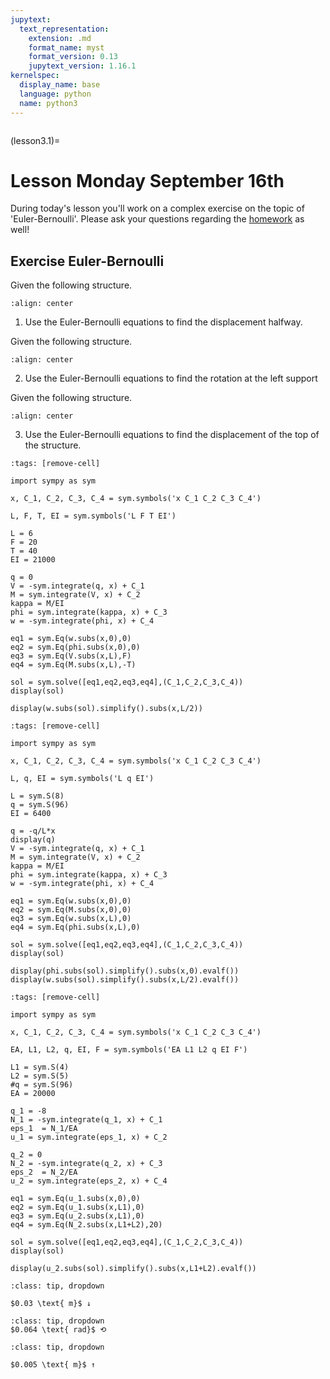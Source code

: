 ```yaml
---
jupytext:
  text_representation:
    extension: .md
    format_name: myst
    format_version: 0.13
    jupytext_version: 1.16.1
kernelspec:
  display_name: base
  language: python
  name: python3
---
```


```{index} Displacements frame structures; Class exercise using euler-bernoulli
```

(lesson3.1)=
# Lesson Monday September 16th

During today's lesson you'll work on a complex exercise on the topic of 'Euler-Bernoulli'. Please ask your questions regarding the [homework](homework3.1) as well!

## Exercise Euler-Bernoulli

Given the following structure.

```{figure} intro_data/figure1.svg
:align: center
```

1. Use the Euler-Bernoulli equations to find the displacement halfway.

Given the following structure.

```{figure} intro_data/figure2.svg
:align: center
```

2. Use the Euler-Bernoulli equations to find the rotation at the left support

Given the following structure.

```{figure} intro_data/figure3.svg
:align: center
```

3. Use the Euler-Bernoulli equations to find the displacement of the top of the structure.

```{code-cell} ipython3
:tags: [remove-cell]

import sympy as sym

x, C_1, C_2, C_3, C_4 = sym.symbols('x C_1 C_2 C_3 C_4')

L, F, T, EI = sym.symbols('L F T EI')

L = 6
F = 20
T = 40
EI = 21000

q = 0
V = -sym.integrate(q, x) + C_1
M = sym.integrate(V, x) + C_2
kappa = M/EI
phi = sym.integrate(kappa, x) + C_3
w = -sym.integrate(phi, x) + C_4

eq1 = sym.Eq(w.subs(x,0),0)
eq2 = sym.Eq(phi.subs(x,0),0)
eq3 = sym.Eq(V.subs(x,L),F)
eq4 = sym.Eq(M.subs(x,L),-T)

sol = sym.solve([eq1,eq2,eq3,eq4],(C_1,C_2,C_3,C_4))
display(sol)

display(w.subs(sol).simplify().subs(x,L/2))
```

```{code-cell} ipython3
:tags: [remove-cell]

import sympy as sym

x, C_1, C_2, C_3, C_4 = sym.symbols('x C_1 C_2 C_3 C_4')

L, q, EI = sym.symbols('L q EI')

L = sym.S(8)
q = sym.S(96)
EI = 6400

q = -q/L*x
display(q)
V = -sym.integrate(q, x) + C_1
M = sym.integrate(V, x) + C_2
kappa = M/EI
phi = sym.integrate(kappa, x) + C_3
w = -sym.integrate(phi, x) + C_4

eq1 = sym.Eq(w.subs(x,0),0)
eq2 = sym.Eq(M.subs(x,0),0)
eq3 = sym.Eq(w.subs(x,L),0)
eq4 = sym.Eq(phi.subs(x,L),0)

sol = sym.solve([eq1,eq2,eq3,eq4],(C_1,C_2,C_3,C_4))
display(sol)

display(phi.subs(sol).simplify().subs(x,0).evalf())
display(w.subs(sol).simplify().subs(x,L/2).evalf())
```

```{code-cell} ipython3
:tags: [remove-cell]

import sympy as sym

x, C_1, C_2, C_3, C_4 = sym.symbols('x C_1 C_2 C_3 C_4')

EA, L1, L2, q, EI, F = sym.symbols('EA L1 L2 q EI F')

L1 = sym.S(4)
L2 = sym.S(5)
#q = sym.S(96)
EA = 20000

q_1 = -8
N_1 = -sym.integrate(q_1, x) + C_1
eps_1  = N_1/EA
u_1 = sym.integrate(eps_1, x) + C_2

q_2 = 0
N_2 = -sym.integrate(q_2, x) + C_3
eps_2  = N_2/EA
u_2 = sym.integrate(eps_2, x) + C_4

eq1 = sym.Eq(u_1.subs(x,0),0)
eq2 = sym.Eq(u_1.subs(x,L1),0)
eq3 = sym.Eq(u_2.subs(x,L1),0)
eq4 = sym.Eq(N_2.subs(x,L1+L2),20)

sol = sym.solve([eq1,eq2,eq3,eq4],(C_1,C_2,C_3,C_4))
display(sol)

display(u_2.subs(sol).simplify().subs(x,L1+L2).evalf())
```

````{admonition} Solution assignment 1
:class: tip, dropdown

$0.03 \text{ m}$ ↓
````

````{admonition} Solution assignment 2
:class: tip, dropdown
$0.064 \text{ rad}$ ⟲

````

````{admonition} Solution assignment 3
:class: tip, dropdown

$0.005 \text{ m}$ ↑
````

